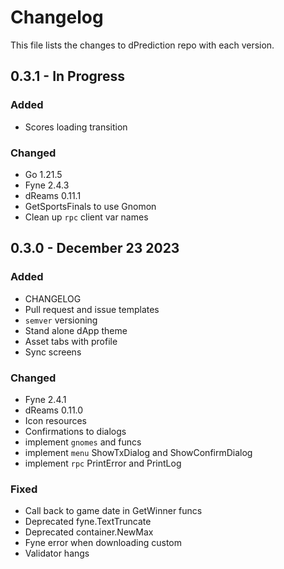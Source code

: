 # Changelog

This file lists the changes to dPrediction repo with each version.

## 0.3.1 - In Progress

### Added
* Scores loading transition 

### Changed
* Go 1.21.5
* Fyne 2.4.3
* dReams 0.11.1
* GetSportsFinals to use Gnomon
* Clean up `rpc` client var names


## 0.3.0 - December 23 2023

### Added

* CHANGELOG
* Pull request and issue templates
* `semver` versioning 
* Stand alone dApp theme
* Asset tabs with profile
* Sync screens

### Changed

* Fyne 2.4.1
* dReams 0.11.0
* Icon resources 
* Confirmations to dialogs 
* implement `gnomes` and funcs
* implement `menu` ShowTxDialog and ShowConfirmDialog
* implement `rpc` PrintError and PrintLog

### Fixed

* Call back to game date in GetWinner funcs
* Deprecated fyne.TextTruncate
* Deprecated container.NewMax
* Fyne error when downloading custom
* Validator hangs